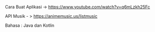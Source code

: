 Cara Buat Aplikasi ->  https://www.youtube.com/watch?v=q6mLzkh25Fc

API Musik - > https://animemusic.us/listmusic

Bahasa : Java dan Kotlin 

